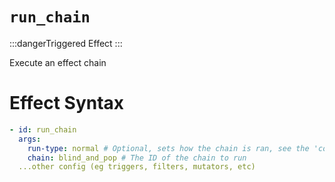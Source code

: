 # `run_chain`
:::dangerTriggered Effect
:::

Execute an effect chain

# Effect Syntax
```yaml
- id: run_chain
  args:
    run-type: normal # Optional, sets how the chain is ran, see the 'configuring an effect' page
    chain: blind_and_pop # The ID of the chain to run
  ...other config (eg triggers, filters, mutators, etc)
```
